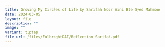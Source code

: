 ```yaml
---
title: Growing My Circles of Life by Sarifah Noor Aini Bte Syed Mahmood
date: 2024-03-05
layout: file
description: ""
image: ""
variant: tiptap
file_url: /files/FulbrightDAI/Reflection_Sarifah.pdf
---
```

